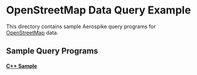 OpenStreetMap Data Query Example
================================================================

This directory contains sample Aerospike query programs for
[OpenStreetMap](https://www.openstreetmap.org) data.


Sample Query Programs
----------------------------------------------------------------

#### [C++ Sample](cplusplus/README.md)
